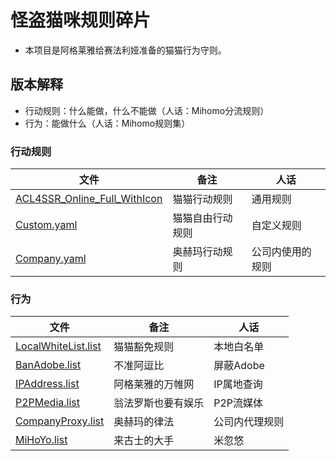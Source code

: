 # 怪盗猫咪规则碎片

* 本项目是阿格莱雅给赛法利娅准备的猫猫行为守则。

## 版本解释

* 行动规则：什么能做，什么不能做（人话：Mihomo分流规则）
* 行为：能做什么（人话：Mihomo规则集）

### 行动规则

文件    | 备注  | 人话
----   | ----   | ----
[ACL4SSR_Online_Full_WithIcon](https://testingcf.jsdelivr.net/gh/Whuihuan/Mihomo@main/ACL4SSR_Online_Full_WithIcon.yaml)    | 猫猫行动规则    | 通用规则
[Custom.yaml](https://testingcf.jsdelivr.net/gh/Whuihuan/Mihomo@main/Custom.yaml) | 猫猫自由行动规则    | 自定义规则
[Company.yaml](https://testingcf.jsdelivr.net/gh/Whuihuan/Mihomo@main/Company.yaml) | 奥赫玛行动规则    | 公司内使用的规则

### 行为

文件    | 备注  | 人话
----   | ----   | ----
[LocalWhiteList.list](https://testingcf.jsdelivr.net/gh/Whuihuan/Mihomo@main/RuleSet/LocalWhiteList.list)    | 猫猫豁免规则    | 本地白名单
[BanAdobe.list](https://testingcf.jsdelivr.net/gh/Whuihuan/Mihomo@main/RuleSet/BanAdobe.list)   | 不准阿逗比    | 屏蔽Adobe
[IPAddress.list](https://testingcf.jsdelivr.net/gh/Whuihuan/Mihomo@main/RuleSet/IPAddress.list)    | 阿格莱雅的万帷网    | IP属地查询
[P2PMedia.list](https://testingcf.jsdelivr.net/gh/Whuihuan/Mihomo@main/RuleSet/P2PMedia.list)    |    翁法罗斯也要有娱乐    | P2P流媒体
[CompanyProxy.list](https://testingcf.jsdelivr.net/gh/Whuihuan/Mihomo@main/RuleSet/CompanyProxy.list)    |    奥赫玛的律法    | 公司内代理规则
[MiHoYo.list](https://testingcf.jsdelivr.net/gh/Whuihuan/Mihomo@main/RuleSet/MiHoYo.list)    |    来古士的大手    | 米忽悠